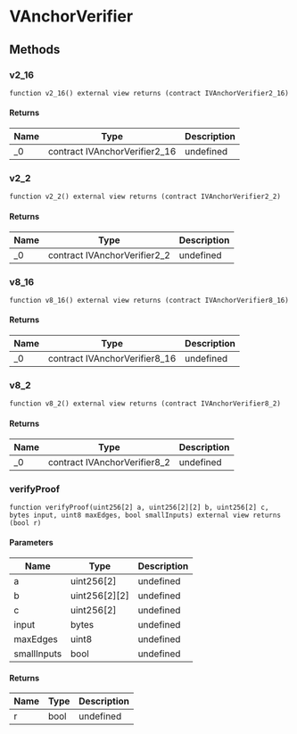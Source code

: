 # VAnchorVerifier









## Methods

### v2_16

```solidity
function v2_16() external view returns (contract IVAnchorVerifier2_16)
```






#### Returns

| Name | Type | Description |
|---|---|---|
| _0 | contract IVAnchorVerifier2_16 | undefined

### v2_2

```solidity
function v2_2() external view returns (contract IVAnchorVerifier2_2)
```






#### Returns

| Name | Type | Description |
|---|---|---|
| _0 | contract IVAnchorVerifier2_2 | undefined

### v8_16

```solidity
function v8_16() external view returns (contract IVAnchorVerifier8_16)
```






#### Returns

| Name | Type | Description |
|---|---|---|
| _0 | contract IVAnchorVerifier8_16 | undefined

### v8_2

```solidity
function v8_2() external view returns (contract IVAnchorVerifier8_2)
```






#### Returns

| Name | Type | Description |
|---|---|---|
| _0 | contract IVAnchorVerifier8_2 | undefined

### verifyProof

```solidity
function verifyProof(uint256[2] a, uint256[2][2] b, uint256[2] c, bytes input, uint8 maxEdges, bool smallInputs) external view returns (bool r)
```





#### Parameters

| Name | Type | Description |
|---|---|---|
| a | uint256[2] | undefined
| b | uint256[2][2] | undefined
| c | uint256[2] | undefined
| input | bytes | undefined
| maxEdges | uint8 | undefined
| smallInputs | bool | undefined

#### Returns

| Name | Type | Description |
|---|---|---|
| r | bool | undefined




